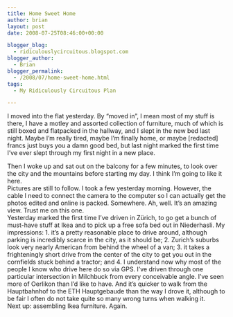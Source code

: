 ```yaml
---
title: Home Sweet Home
author: brian
layout: post
date: 2008-07-25T08:46:00+00:00

blogger_blog:
  - ridiculouslycircuitous.blogspot.com
blogger_author:
  - Brian
blogger_permalink:
  - /2008/07/home-sweet-home.html
tags:
  - My Ridiculously Circuitous Plan

---
```

I moved into the flat yesterday. By &#8220;moved in&#8221;, I mean most of my stuff is there, I have a motley and assorted collection of furniture, much of which is still boxed and flatpacked in the hallway, and I slept in the new bed last night. Maybe I&#8217;m really tired, maybe I&#8217;m finally home, or maybe <span>[redacted]</span> francs just buys you a damn good bed, but last night marked the first time I&#8217;ve ever slept through my first night in a new place.

<div>
</div>

<div>
  Then I woke up and sat out on the balcony for a few minutes, to look over the city and the mountains before starting my day. I think I&#8217;m going to like it here.
</div>

<div>
</div>

<div>
  Pictures are still to follow. I took a few yesterday morning. However, the cable I need to connect the camera to the computer so I can actually get the photos edited and online is packed. Somewhere. Ah, well. It&#8217;s an amazing view. Trust me on this one.
</div>

<div>
</div>

<div>
  Yesterday marked the first time I&#8217;ve driven in Zürich, to go get a bunch of must-have stuff at Ikea and to pick up a free sofa bed out in Niederhasli. My impressions: 1. it&#8217;s a pretty reasonable place to drive around, although parking is incredibly scarce in the city, as it should be; 2. Zurich&#8217;s suburbs look very nearly American from behind the wheel of a van; 3. it takes a frighteningly short drive from the center of the city to get you out in the cornfields stuck behind a tractor; and 4. I understand now why most of the people I know who drive here do so via GPS. I&#8217;ve driven through one particular intersection in Milchbuck from every conceivable angle. I&#8217;ve seen more of Oerlikon than I&#8217;d like to have. And it&#8217;s quicker to walk from the Hauptbahnhof to the ETH Hauptgebaude than the way I drove it, although to be fair I often do not take quite so many wrong turns when walking it.
</div>

<div>
</div>

<div>
  Next up: assembling Ikea furniture. Again.
</div>